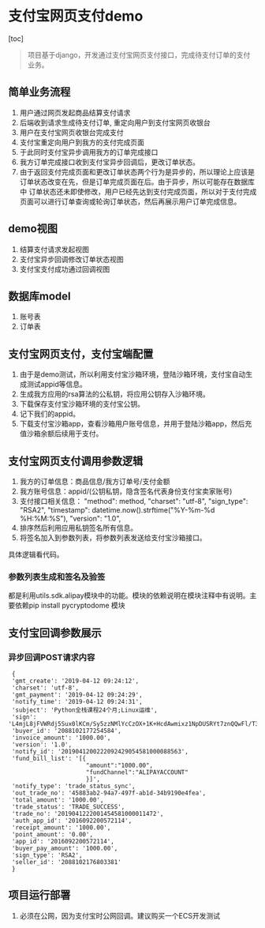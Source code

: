 支付宝网页支付demo
====
[toc]

> 项目基于django，开发通过支付宝网页支付接口，完成待支付订单的支付业务。

## 简单业务流程
1. 用户通过网页发起商品结算支付请求
2. 后端收到请求生成待支付订单, 重定向用户到支付宝网页收银台
3. 用户在支付宝网页收银台完成支付
4. 支付宝重定向用户到我方的支付完成页面
5. 于此同时支付宝异步调用我方的订单完成接口
6. 我方订单完成接口收到支付宝异步回调后，更改订单状态。
7. 由于返回支付完成页面和更改订单状态两个行为是异步的，所以理论上应该是订单状态改变在先，但是订单完成页面在后。由于异步，所以可能存在数据库中
订单状态还未即使修改，用户已经先达到支付完成页面，所以对于支付完成页面可以进行订单查询或轮询订单状态，然后再展示用户订单完成信息。

## demo视图
1. 结算支付请求发起视图
2. 支付宝异步回调修改订单状态视图
3. 支付宝支付成功通过回调视图

## 数据库model
1. 账号表
2. 订单表

## 支付宝网页支付，支付宝端配置
1. 由于是demo测试，所以利用支付宝沙箱环境，登陆沙箱环境，支付宝自动生成测试appid等信息。
2. 生成我方应用的rsa算法的公私钥，将应用公钥存入沙箱环境。
3. 下载保存支付宝沙箱环境的支付宝公钥。
4. 记下我们的appid。
5. 下载支付宝沙箱app，查看沙箱用户账号信息，并用于登陆沙箱app，然后充值沙箱余额后续用于支付。

## 支付宝网页支付调用参数逻辑
1. 我方的订单信息：商品信息/我方订单号/支付金额
2. 我方账号信息：appid/(公钥私钥，隐含签名代表身份支付宝卖家账号)
3. 支付接口相关信息：  "method": method,
                    "charset": "utf-8",
                    "sign_type": "RSA2",
                    "timestamp": datetime.now().strftime("%Y-%m-%d %H:%M:%S"),
                    "version": "1.0",
4. 排序然后利用应用私钥签名所有信息。
5. 将签名加入到参数列表，将参数列表发送给支付宝沙箱接口。

具体逻辑看代码。

### 参数列表生成和签名及验签
都是利用utils.sdk.alipay模块中的功能。模块的依赖说明在模块注释中有说明。主要依赖pip install pycryptodome 模块


## 支付宝回调参数展示
### 异步回调POST请求内容
```
 {
 'gmt_create': '2019-04-12 09:24:12', 
 'charset': 'utf-8', 
 'gmt_payment': '2019-04-12 09:24:29', 
 'notify_time': '2019-04-12 09:24:31', 
 'subject': 'Python全栈课程24个月;Linux运维',
 'sign': 'L4mjL8jFVWRdj5Sux0lKCm/Sy5zzNMlYcCzOX+1K+HcdAwmixz1NpDUSRYt7znQQwFl/T3YzDp7xZNU1Wlzo2z60g0kzaUDV/vOlC38isSmIys9A2jQvwjCmQT7nSwKcpIlr2KW6SR0UA4eh9BwRZymzskkgvVexuabol5KFtAYfodYJtnKZbeWZW/FIrtBc+Nc0dbk+WWfjtIwRicLAKPEI97LzsK2QhGVxUpe/jn6gFj1mn+TWPGUpRz4EcyqGF8HBFvovMTjeXIfOKbdu0+Ju4hgfFZs2+KIIleTt2M3MRm04IhUGrGmS7thClyD64tmex8Xh3F7VdzR8VN9M9A==', 
 'buyer_id': '2088102177254584', 
 'invoice_amount': '1000.00', 
 'version': '1.0', 
 'notify_id': '2019041200222092429054581000088563',
 'fund_bill_list': '[{
					  "amount":"1000.00",
					  "fundChannel":"ALIPAYACCOUNT"
					  }]', 
 'notify_type': 'trade_status_sync', 
 'out_trade_no': '45883ab2-94a7-497f-ab1d-34b9190e4fea', 
 'total_amount': '1000.00', 
 'trade_status': 'TRADE_SUCCESS', 
 'trade_no': '2019041222001454581000011472', 
 'auth_app_id': '2016092200572114', 
 'receipt_amount': '1000.00', 
 'point_amount': '0.00', 
 'app_id': '2016092200572114', 
 'buyer_pay_amount': '1000.00', 
 'sign_type': 'RSA2',
 'seller_id': '2088102176803381'
 }
```

## 项目运行部署
1. 必须在公网，因为支付宝时公网回调。建议购买一个ECS开发测试